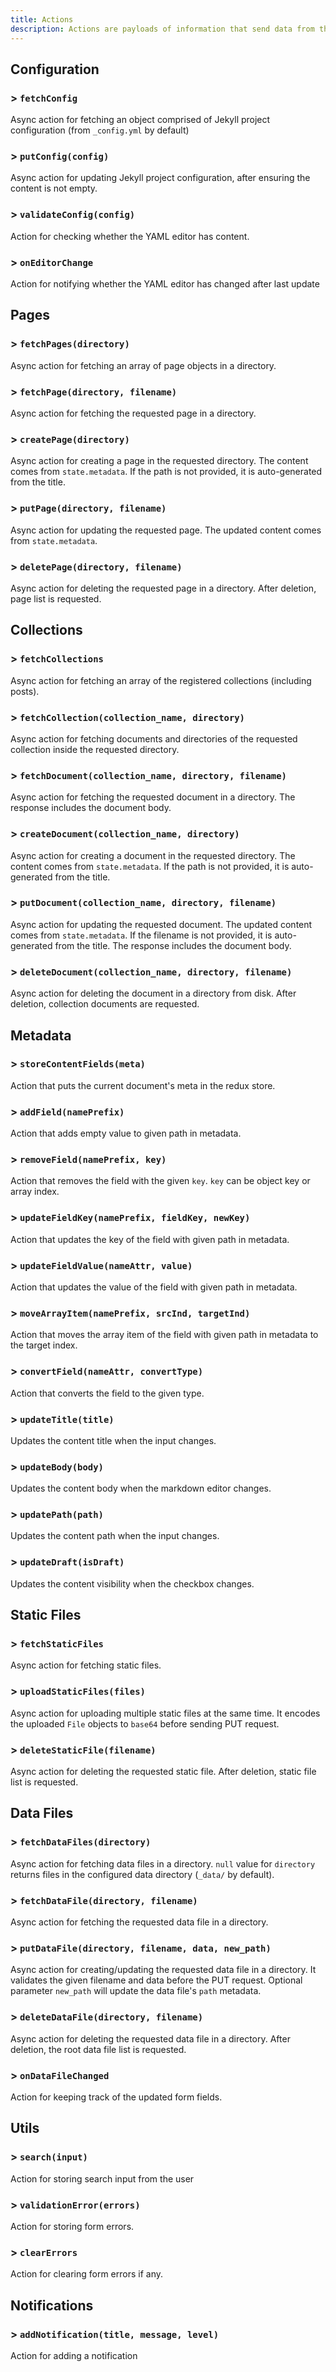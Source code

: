 ```yaml
---
title: Actions
description: Actions are payloads of information that send data from the application to the store.
---
```


## Configuration

### > `fetchConfig`

Async action for fetching an object comprised of Jekyll project configuration (from `_config.yml` by default)

### > `putConfig(config)`

Async action for updating Jekyll project configuration, after ensuring the content is not empty.

### > `validateConfig(config)`

Action for checking whether the YAML editor has content.

### > `onEditorChange`

Action for notifying whether the YAML editor has changed after last update

## Pages

### > `fetchPages(directory)`

Async action for fetching an array of page objects in a directory.

### > `fetchPage(directory, filename)`

Async action for fetching the requested page in a directory.

### > `createPage(directory)`

Async action for creating a page in the requested directory. The content comes
from `state.metadata`. If the path is not provided, it is auto-generated from the title.

### > `putPage(directory, filename)`

Async action for updating the requested page. The updated content comes
from `state.metadata`.

### > `deletePage(directory, filename)`

Async action for deleting the requested page in a directory.
After deletion, page list is requested.

## Collections

### > `fetchCollections`

Async action for fetching an array of the registered collections (including posts).

### > `fetchCollection(collection_name, directory)`

Async action for fetching documents and directories of the requested collection
inside the requested directory.

### > `fetchDocument(collection_name, directory, filename)`

Async action for fetching the requested document in a directory.
The response includes the document body.

### > `createDocument(collection_name, directory)`

Async action for creating a document in the requested directory.
The content comes from `state.metadata`. If the path is not provided,
it is auto-generated from the title.

### > `putDocument(collection_name, directory, filename)`

Async action for updating the requested document. The updated content comes from `state.metadata`. If the filename is not provided, it is auto-generated from the title.
The response includes the document body. 

### > `deleteDocument(collection_name, directory, filename)`

Async action for deleting the document in a directory from disk. After deletion, collection documents are requested.

## Metadata

### > `storeContentFields(meta)`

Action that puts the current document's meta in the redux store.

### > `addField(namePrefix)`

Action that adds empty value to given path in metadata.

### > `removeField(namePrefix, key)`

Action that removes the field with the given `key`. `key` can be object key or
array index.

### > `updateFieldKey(namePrefix, fieldKey, newKey)`

Action that updates the key of the field with given path in metadata.

### > `updateFieldValue(nameAttr, value)`

Action that updates the value of the field with given path in metadata.

### > `moveArrayItem(namePrefix, srcInd, targetInd)`

Action that moves the array item of the field with given path in metadata
to the target index.

### > `convertField(nameAttr, convertType)`

Action that converts the field to the given type.

### > `updateTitle(title)`

Updates the content title when the input changes.

### > `updateBody(body)`

Updates the content body when the markdown editor changes.

### > `updatePath(path)`

Updates the content path when the input changes.

### > `updateDraft(isDraft)`

Updates the content visibility when the checkbox changes.

## Static Files

### > `fetchStaticFiles`

Async action for fetching static files.

### > `uploadStaticFiles(files)`

Async action for uploading multiple static files at the same time.
It encodes the uploaded `File` objects to `base64` before sending PUT request.

### > `deleteStaticFile(filename)`

Async action for deleting the requested static file. After deletion, static file list is requested.

## Data Files

### > `fetchDataFiles(directory)`

Async action for fetching data files in a directory.
`null` value for `directory` returns files in the configured data directory (`_data/` by default).

### > `fetchDataFile(directory, filename)`

Async action for fetching the requested data file in a directory.

### > `putDataFile(directory, filename, data, new_path)`

Async action for creating/updating the requested data file in a directory. It validates the given filename and data before the PUT request.
Optional parameter `new_path` will update the data file's `path` metadata.

### > `deleteDataFile(directory, filename)`

Async action for deleting the requested data file in a directory. After deletion, the root data file list is requested.

### > `onDataFileChanged`

Action for keeping track of the updated form fields.

## Utils

### > `search(input)`

Action for storing search input from the user

### > `validationError(errors)`

Action for storing form errors.

### > `clearErrors`

Action for clearing form errors if any.

## Notifications

### > `addNotification(title, message, level)`

Action for adding a notification
